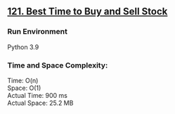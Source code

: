 ## [121. Best Time to Buy and Sell Stock](https://leetcode.com/problems/best-time-to-buy-and-sell-stock/)

### Run Environment
Python 3.9

### Time and Space Complexity:
Time: O(n)  
Space: O(1)  
Actual Time: 900 ms  
Actual Space: 25.2 MB
